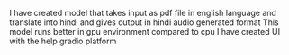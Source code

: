I have created model that takes input as pdf file in english language and translate into hindi and gives output in hindi audio generated format
This model runs better in gpu environment compared to cpu
I have created UI with the help gradio platform
